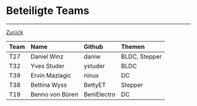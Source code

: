 # Beteiligte Teams

---

[Zurück](README.md)

| Team  | Name                  | Github    | Themen        |
|:------|:----------------------|:----------|:--------------|
| T27   | Daniel Winz           | daniw     | BLDC, Stepper |
| T32   | Yves Studer           | ystuder   | BLDC          |
| T39   | Ervin Mazlagic        | ninux     | DC            |
| T38   | Bettina Wyss          | BettyET   | Stepper       |
| T19   | Benno von Büren       | BeniElectro | DC          |
